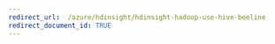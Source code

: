 ```yaml
---
redirect_url:  /azure/hdinsight/hdinsight-hadoop-use-hive-beeline
redirect_document_id: TRUE 
---
```

